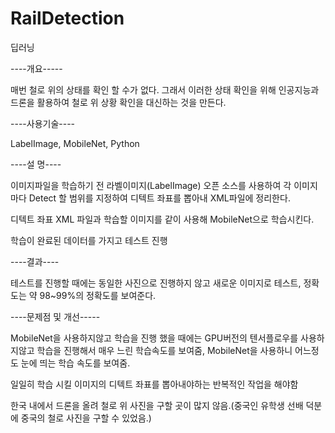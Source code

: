 # RailDetection
딥러닝

----개요-----

매번 철로 위의 상태를 확인 할 수가 없다. 그래서 이러한 상태 확인을 위해 인공지능과 드론을 활용하여 철로 위 상황 확인을 대신하는 것을 만든다.

----사용기술----

LabelImage, MobileNet, Python

----설 명----

이미지파일을 학습하기 전 라벨이미지(LabelImage) 오픈 소스를 사용하여 각 이미지 마다 Detect 할 범위를 지정하여 디텍트 좌표를 뽑아내 XML파일에 정리한다.

디텍트 좌표 XML 파일과 학습할 이미지를 같이 사용해 MobileNet으로 학습시킨다.

학습이 완료된 데이터를 가지고 테스트 진행

----결과----

테스트를 진행할 때에는 동일한 사진으로 진행하지 않고 새로운 이미지로 테스트, 정확도는 약 98~99%의 정확도를 보여준다.

----문제점 및 개선-----

MobileNet을 사용하지않고 학습을 진행 했을 때에는 GPU버전의 텐서플로우를 사용하지않고 학습을 진행해서 매우 느린 학습속도를 보여줌, MobileNet을 사용하니 어느정도 눈에 띄는 학습 속도를 보여줌.

일일히 학습 시킬 이미지의 디텍트 좌표를 뽑아내야하는 반복적인 작업을 해야함

한국 내에서 드론을 올려 철로 위 사진을 구할 곳이 많지 않음.(중국인 유학생 선배 덕분에 중국의 철로 사진을 구할 수 있었음.)
